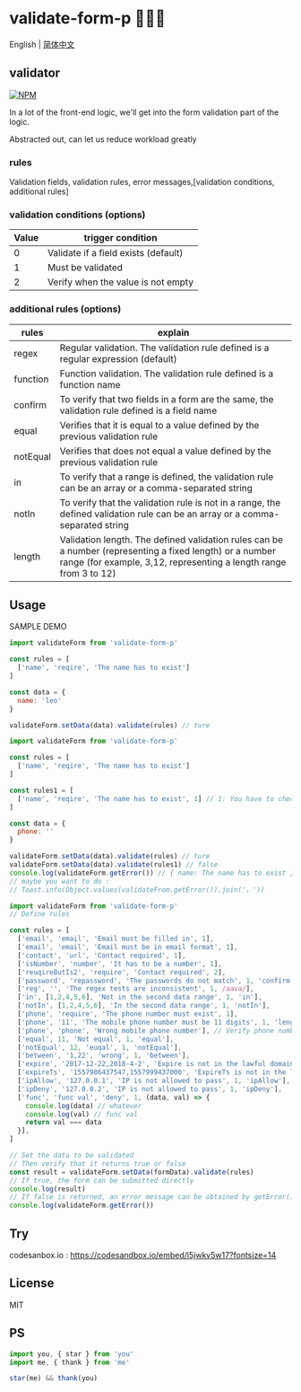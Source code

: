 # validate-form-p 🎉🎉📄

English | [简体中文](./README-zh_CN.md)

## validator

[![NPM](https://nodei.co/npm/validate-form-p.png)](https://nodei.co/npm/validate-form-p/)

In a lot of the front-end logic, we'll get into the form validation part of the logic.

Abstracted out, can let us reduce workload greatly

### rules

Validation fields, validation rules, error messages,[validation conditions, additional rules]


### validation conditions (options)
|Value | trigger condition|
|---|----|
|0|Validate if a field exists (default)|
|1|Must be validated|
|2|Verify when the value is not empty|


### additional rules (options)
|rules|explain|
|----|----|
|regex|Regular validation. The validation rule defined is a regular expression (default)|
|function|Function validation. The validation rule defined is a function name|
|confirm|To verify that two fields in a form are the same, the validation rule defined is a field name|
|equal|Verifies that it is equal to a value defined by the previous validation rule|
|notEqual|Verifies that does not equal a value defined by the previous validation rule|
|in|To verify that a range is defined, the validation rule can be an array or a comma-separated string|
|notIn|To verify that the validation rule is not in a range, the defined validation rule can be an array or a comma-separated string|
|length|Validation length. The defined validation rules can be a number (representing a fixed length) or a number range (for example, 3,12, representing a length range from 3 to 12)|



## Usage

SAMPLE DEMO

```js
import validateForm from 'validate-form-p'

const rules = [
  ['name', 'reqire', 'The name has to exist']
]

const data = {
  name: 'leo'
}

validateForm.setData(data).validate(rules) // ture
```

```js
import validateForm from 'validate-form-p'

const rules = [
  ['name', 'reqire', 'The name has to exist']
]

const rules1 = [
  ['name', 'reqire', 'The name has to exist', 1] // 1: You have to check whether the name field is in the data or not
]

const data = {
  phone: ''
}

validateForm.setData(data).validate(rules) // ture
validateForm.setData(data).validate(rules1) // false
console.log(validateForm.getError()) // { name: The name has to exist }
// maybe you want to do : 
// Toast.info(Object.values(validateFrom.getError()).join('，'))
```

```js
import validateForm from 'validate-form-p'
// Define rules

const rules = [
  ['email', 'email', 'Email must be filled in', 1],
  ['email', 'email', 'Email must be in email format', 1],
  ['contact', 'url', 'Contact required', 1],
  ['isNumber', 'number', 'It has to be a number', 1],
  ['reuqireButIs2', 'require', 'Contact required', 2],
  ['password', 'repassword', 'The passwords do not match', 1, 'confirm'],
  ['reg', '', 'The regex tests are inconsistent', 1, /aava/],
  ['in', [1,2,4,5,6], 'Not in the second data range', 1, 'in'],
  ['notIn', [1,2,4,5,6], 'In the second data range', 1, 'notIn'],
  ['phone', 'require', 'The phone number must exist', 1],
  ['phone', '11', 'The mobile phone number must be 11 digits', 1, 'length'], // If the above condition does not satisfy the error condition here it will not be triggered
  ['phone', 'phone', 'Wrong mobile phone number'], // Verify phone number accuracy but only in mainland China
  ['equal', 11, 'Not equal', 1, 'equal'],
  ['notEqual', 12, 'euqal', 1, 'notEqual'],
  ['between', '1,22', 'wrong', 1, 'between'],
  ['expire', '2017-12-22,2018-4-2', 'Expire is not in the lawful domain', 1, 'expire'],
  ['expireTs', '1557986437547,1557999437000', 'ExpireTs is not in the lawful domain', 1, 'expire'],
  ['ipAllow', '127.0.0.1', 'IP is not allowed to pass', 1, 'ipAllow'],
  ['ipDeny', '127.0.0.2', 'IP is not allowed to pass', 1, 'ipDeny'],
  ['func', 'func val', 'deny', 1, (data, val) => {
    console.log(data) // whatever
    console.log(val) // func val
    return val === data
  }],
]

// Set the data to be validated
// Then verify that it returns true or false
const result = validateForm.setData(formData).validate(rules)
// If true, the form can be submitted directly
console.log(result)
// If false is returned, an error message can be obtained by getError()
console.log(validateForm.getError())
```

## Try

codesanbox.io : https://codesandbox.io/embed/l5jwkv5w17?fontsize=14

## License
MIT

## PS
```js
import you, { star } from 'you'
import me, { thank } from 'me'

star(me) && thank(you)
```
